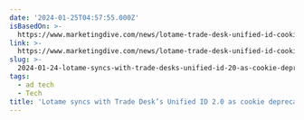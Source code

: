 ```yaml
---
date: '2024-01-25T04:57:55.000Z'
isBasedOn: >-
  https://www.marketingdive.com/news/lotame-trade-desk-unified-id-cookie-deprecation/704869/
link: >-
  https://www.marketingdive.com/news/lotame-trade-desk-unified-id-cookie-deprecation/704869/
slug: >-
  2024-01-24-lotame-syncs-with-trade-desks-unified-id-20-as-cookie-deprecation-begins
tags:
  - ad tech
  - Tech
title: 'Lotame syncs with Trade Desk’s Unified ID 2.0 as cookie deprecation begins '
---
```


